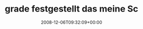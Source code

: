 ---
retweeted: false
source: <a href="http://twitter.com" rel="nofollow">Twitter Web Client</a>
entities:
  hashtags:
  - text: irre
    indices:
    - '87'
    - '92'
  - text: samstag
    indices:
    - '93'
    - '101'
  symbols: []
  user_mentions: []
  urls: []
display_text_range:
- '0'
- '101'
favorite_count: '0'
id_str: '1041780639'
truncated: false
retweet_count: '0'
id: '1041780639'
created_at: Sat Dec 06 09:32:09 +0000 2008
favorited: false
full_text: 'grade festgestellt das meine Scheibenwischer sich an die Fahrgeschwindigkeit
  anpassen. #irre #samstag'
lang: de
tags:
- irre
- samstag
- pesos:twitter
date: '2008-12-06T09:32:09+00:00'
src: https://twitter.com/bascht/status/1041780639
original_url: https://twitter.com/bascht/status/1041780639
type: twitter_tweet
text: 'grade festgestellt das meine Scheibenwischer sich an die Fahrgeschwindigkeit
  anpassen. #irre #samstag'
title: grade festgestellt das meine Sc

---